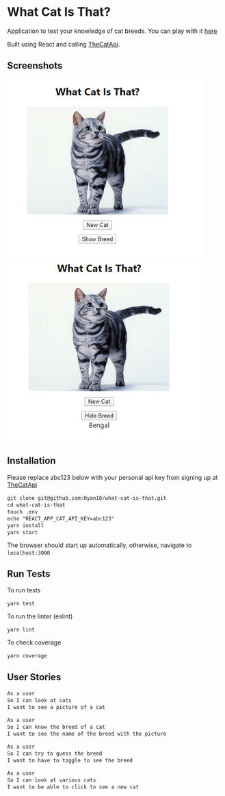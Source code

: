 # What Cat Is That?

Application to test your knowledge of cat breeds. You can play with it [here](https://what-cat-is-that.herokuapp.com/)

Built using React and calling [TheCatApi](https://thecatapi.com/).

## Screenshots

![](screenshots/screenshot-1.png)
![](screenshots/screenshot-2.png)

## Installation

Please replace abc123 below with your personal api key from signing up at [TheCatApi](https://thecatapi.com/)
```
git clone git@github.com:Hyan18/what-cat-is-that.git
cd what-cat-is-that
touch .env
echo "REACT_APP_CAT_API_KEY=abc123"
yarn install
yarn start
```
The browser should start up automatically, otherwise, navigate to ```localhost:3000```

## Run Tests

To run tests
```
yarn test
```
To run the linter (eslint)
```
yarn lint
```
To check coverage
```
yarn coverage
```

## User Stories

```
As a user
So I can look at cats
I want to see a picture of a cat
```

```
As a user
So I can know the breed of a cat
I want to see the name of the breed with the picture
```

```
As a user
So I can try to guess the breed
I want to have to toggle to see the breed
```

```
As a user
So I can look at various cats
I want to be able to click to see a new cat
```
